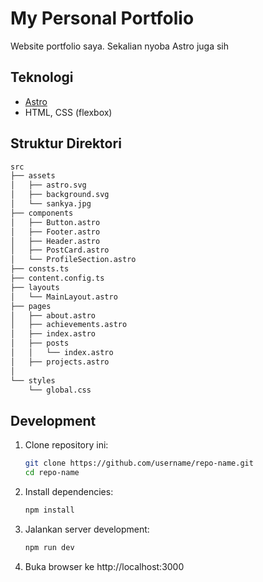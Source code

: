 # My Personal Portfolio

Website portfolio saya. Sekalian nyoba Astro juga sih


## Teknologi

- [Astro](https://astro.build/)
- HTML, CSS (flexbox)

## Struktur Direktori
```bash
src
├── assets
│   ├── astro.svg
│   ├── background.svg
│   └── sankya.jpg
├── components
│   ├── Button.astro
│   ├── Footer.astro
│   ├── Header.astro
│   ├── PostCard.astro
│   └── ProfileSection.astro
├── consts.ts
├── content.config.ts
├── layouts
│   └── MainLayout.astro
├── pages
│   ├── about.astro
│   ├── achievements.astro
│   ├── index.astro
│   ├── posts
│   │   └── index.astro
│   ├── projects.astro
│   
└── styles
    └── global.css
```

## Development

1. Clone repository ini:

   ```bash
   git clone https://github.com/username/repo-name.git
   cd repo-name
   ```

2. Install dependencies:
   ```bash
   npm install
   ```
3. Jalankan server development:
   ```bash
   npm run dev
   ```
4. Buka browser ke http://localhost:3000